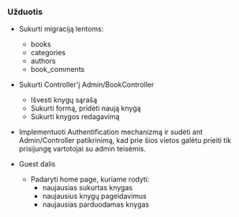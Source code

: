 ### Užduotis

- Sukurti migraciją lentoms:
    - books
    - categories
    - authors
    - book_comments
    
- Sukurti Controller'į Admin/BookController
    - Išvesti knygų sąrašą
    - Sukurti formą, pridėti naują knygą
    - Sukurti knygos redagavimą
    
- Implementuoti Authentification mechanizmą ir sudėti ant Admin/Controller patikrinimą, kad prie šios vietos galėtu prieiti tik prisijungę vartotojai su admin teisėmis.

- Guest dalis
    - Padaryti home page, kuriame rodyti:
        - naujausias sukurtas knygas
        - naujausius knygų pageidavimus
        - naujausias parduodamas knygas
